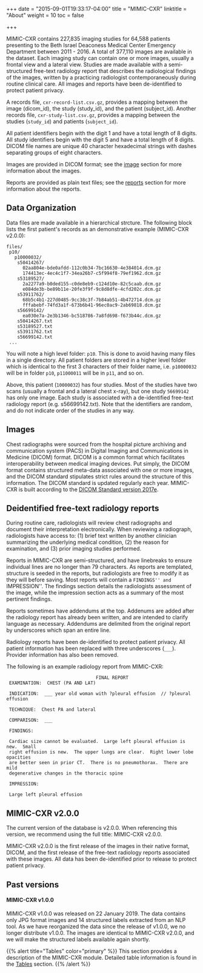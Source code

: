 +++
date = "2015-09-01T19:33:17-04:00"
title = "MIMIC-CXR"
linktitle = "About"
weight = 10
toc = false

+++

MIMIC-CXR contains 227,835 imaging studies for 64,588 patients presenting to the Beth Israel Deaconess Medical Center Emergency Department between 2011 - 2016. A total of 377,110 images are available in the dataset.
Each imaging study can contain one or more images, usually a frontal view and a lateral view.
Studies are made available with a semi-structured free-text radiology report that describes the radiological findings of the images, written by a practicing radiologist contemporaneously during routine clinical care.
All images and reports have been de-identified to protect patient privacy.

A records file, `cxr-record-list.csv.gz`, provides a mapping between the image (dicom_id), the study (study_id), and the patient (subject_id).
Another records file, `cxr-study-list.csv.gz`, provides a mapping between the studies (`study_id`) and patients (`subject_id`).

All patient identifiers begin with the digit 1 and have a total length of 8 digits.
All study identifiers begin with the digit 5 and have a total length of 8 digits.
DICOM file names are unique 40 character hexadecimal strings with dashes separating groups of eight characters.

Images are provided in DICOM format; see the [image](#images) section for more information about the images.

Reports are provided as plain text files; see the [reports](#reports) section for more information about the reports.

## Data Organization

Data files are made available in a hierarchical strcture.
The following block lists the first patient's records as an demonstrative example (MIMIC-CXR v2.0.0):

```
files/
 p10/
   p10000032/
    s50414267/
      02aa804e-bde0afdd-112c0b34-7bc16630-4e384014.dcm.gz
      174413ec-4ec4c1f7-34ea26b7-c5f994f8-79ef1962.dcm.gz
    s53189527/
      2a2277a9-b0ded155-c0de8eb9-c124d10e-82c5caab.dcm.gz
      e084de3b-be89b11e-20fe3f9f-9c8d8dfe-4cfd202c.dcm.gz
    s53911762/
      68b5c4b1-227d0485-9cc38c3f-7b84ab51-4b472714.dcm.gz
      fffabebf-74fd3a1f-673b6b41-96ec0ac9-2ab69818.dcm.gz
    s56699142/
      ea030e7a-2e3b1346-bc518786-7a8fd698-f673b44c.dcm.gz
    s50414267.txt
    s53189527.txt
    s53911762.txt
    s56699142.txt
 ...
 ```

You will note a high level folder: `p10`. This is done to avoid having many files in a single directory.
All patient folders are stored in a higher level folder which is identical to the first 3 characters of their folder name, i.e. `p10000032` will be in folder `p10`, `p11000011` will be in `p11`, and so on.


Above, this patient (`10000032`) has four studies. Most of the studies have two scans (usually a frontal and a lateral chest x-ray), but one study `56699142` has only one image.
Each study is associated with a de-identified free-text radiology report (e.g. s56699142.txt).
Note that the identifiers are random, and do not indicate order of the studies in any way.

## Images

Chest radiographs were sourced from the hospital picture archiving and communication system (PACS) in Digital Imaging and Communications in Medicine (DICOM) format.
DICOM is a common format which facilitates interoperability between medical imaging devices. Put simply, the DICOM format contains structured meta-data associated with one or more images, and the DICOM standard stipulates strict rules around the structure of this information.
The DICOM standard is updated regularly each year. MIMIC-CXR is built according to the [DICOM Standard version 2017e](http://dicom.nema.org/medical/dicom/2017e/).

<!--
If you have never worked with DICOM images before, we highly recommend you work through our [tutorial on working with DICOMs]() 


The PACS workstation used by clinicans to view images allows for dynamic adjustment of the mapping between pixel value and grey-level display (``windowing''), side-by-side comparison with previous imaging, overlaying of patient demographics, and overlaying of imaging technique. Reports are  transcribed during reading of an image series using a real-time computer voice recognition service.
-->

## Deidentified free-text radiology reports

During routine care, radiologists will review chest radiographs and document their interpretation electronically.
When reviewing a radiograph, radiologists have access to: (1) brief text written by another clinician summarizing the underlying medical condition, (2) the reason for examination, and (3) prior imaging studies performed.

Reports in MIMIC-CXR are semi-structured, and have linebreaks to ensure individual lines are no longer than 79 characters.
As reports are templated, structure is seeded in the reports, but radiologists are free to modify it as they will before saving.
Most reports will contain a ``FINDINGS'' and ``IMPRESSION''. The findings section details the radiologists assessment of the image, while the impression section acts as a summary of the most pertinent findings.

Reports sometimes have addendums at the top. Addenums are added after the radiology report has already been written, and are intended to clarify language as necessary. Addendums are delimited from the original report by underscores which span an entire line.

Radiology reports have been de-identified to protect patient privacy. All patient information has been replaced with three underscores (`___`). Provider information has also been removed.

The following is an example radiology report from MIMIC-CXR:

```
                                 FINAL REPORT
 EXAMINATION:  CHEST (PA AND LAT)
 
 INDICATION:  ___ year old woman with ?pleural effusion  // ?pleural effusion
 
 TECHNIQUE:  Chest PA and lateral
 
 COMPARISON:  ___
 
 FINDINGS: 
 
 Cardiac size cannot be evaluated.  Large left pleural effusion is new.  Small
 right effusion is new.  The upper lungs are clear.  Right lower lobe opacities
 are better seen in prior CT.  There is no pneumothorax.  There are mild
 degenerative changes in the thoracic spine
 
 IMPRESSION: 
 
 Large left pleural effusion
```

## MIMIC-CXR v2.0.0

The current version of the database is v2.0.0. When referencing this version, we recommend using the full title: MIMIC-CXR v2.0.0.

MIMIC-CXR v2.0.0 is the first release of the images in their native format, DICOM, and the first release of the free-text radiology reports associated with these images. All data has been de-identified prior to release to protect patient privacy.


## Past versions

#### MIMIC-CXR v1.0.0

MIMIC-CXR v1.0.0 was released on 22 January 2019.
The data contains only JPG format images and 14 structured labels extracted from an NLP tool.
As we have reorganized the data since the release of v1.0.0, we no longer distribute v1.0.0.
The images are identical to MIMIC-CXR v2.0.0, and we will make the structured labels available again shortly.

{{% alert title="Tables" color="primary" %}}
This section provides a description of the MIMIC-CXR module. Detailed table information is found in the [Tables](/iv/datasets/cxr) section. 
{{% /alert %}}
